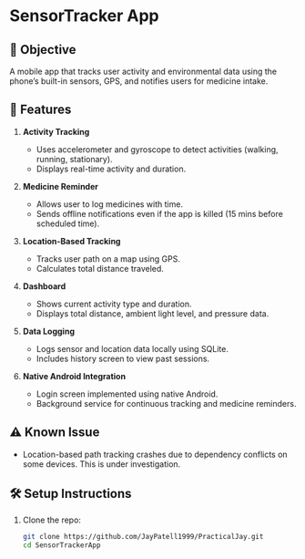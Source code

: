 # SensorTracker App

## 📱 Objective
A mobile app that tracks user activity and environmental data using the phone’s built-in sensors, GPS, and notifies users for medicine intake.

## 🚀 Features

1. **Activity Tracking**
   - Uses accelerometer and gyroscope to detect activities (walking, running, stationary).
   - Displays real-time activity and duration.

2. **Medicine Reminder**
   - Allows user to log medicines with time.
   - Sends offline notifications even if the app is killed (15 mins before scheduled time).

3. **Location-Based Tracking**
   - Tracks user path on a map using GPS.
   - Calculates total distance traveled.

4. **Dashboard**
   - Shows current activity type and duration.
   - Displays total distance, ambient light level, and pressure data.

5. **Data Logging**
   - Logs sensor and location data locally using SQLite.
   - Includes history screen to view past sessions.

6. **Native Android Integration**
   - Login screen implemented using native Android.
   - Background service for continuous tracking and medicine reminders.

## ⚠️ Known Issue
- Location-based path tracking crashes due to dependency conflicts on some devices. This is under investigation.

## 🛠 Setup Instructions

1. Clone the repo:
   ```bash
   git clone https://github.com/JayPatell1999/PracticalJay.git
   cd SensorTrackerApp
